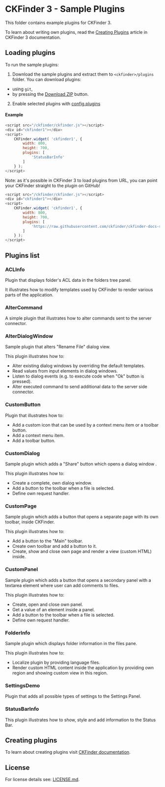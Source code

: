 CKFinder 3 - Sample Plugins
===========================

This folder contains example plugins for CKFinder 3. 

To learn about writing own plugins, read the [Creating Plugins](http://docs.cksource.com/ckfinder3/#!/guide/dev_plugins) article in CKFinder 3 documentation.

Loading plugins
---------------

To run the sample plugins:

1. Download the sample plugins and extract them to `<ckfinder>/plugins` folder. You can download plugins:
 - using `git`,
 - by pressing the [Download ZIP](https://github.com/ckfinder/ckfinder-docs-samples/archive/master.zip) button.
2. Enable selected plugins with [config.plugins](http://docs.cksource.com/ckfinder3/#!/api/CKFinder.Config-cfg-plugins)

#### Example

```js
<script src="/ckfinder/ckfinder.js"></script>
<div id="ckfinder1"></div>
<script>
	CKFinder.widget( 'ckfinder1', {
		width: 800,
		height: 700,
		plugins: [
			'StatusBarInfo'
		]
	} );
</script>
```

Note: as it's possible in CKFinder 3 to load plugins from URL, you can point your CKFinder straight to the plugin on GitHub!

```js
<script src="/ckfinder/ckfinder.js"></script>
<div id="ckfinder1"></div>
<script>
	CKFinder.widget( 'ckfinder1', {
		width: 800,
		height: 700,
		plugins: [
			'https://raw.githubusercontent.com/ckfinder/ckfinder-docs-samples/master/StatusBarInfo/StatusBarInfo.js'
		]
	} );
</script>
```

Plugins list
------------

### ACLInfo

Plugin that displays folder's ACL data in the folders tree panel.

It illustrates how to modify templates used by CKFinder to render various parts of the application.

### AlterCommand

A simple plugin that illustrates how to alter commands sent to the server connector.

### AlterDialogWindow

Sample plugin that alters "Rename File" dialog view.

This plugin illustrates how to:

* Alter existing dialog windows by overriding the default templates.
* Read values from input elements in dialog windows.
* Listen to dialog events (e.g. to execute code when "Ok" button is pressed).
* Alter executed command to send additional data to the server side connector.

### CustomButton

Plugin that illustrates how to:

* Add a custom icon that can be used by a context menu item or a toolbar button.
* Add a context menu item.
* Add a toolbar button.

### CustomDialog

Sample plugin which adds a "Share" button which opens a dialog window .

This plugin illustrates how to:

 * Create a complete, own dialog window.
 * Add a button to the toolbar when a file is selected.
 * Define own request handler.

### CustomPage

Sample plugin which adds a button that opens a separate page with its own toolbar, inside CKFinder.

This plugin illustrates how to:

 * Add a button to the "Main" toolbar.
 * Create own toolbar and add a button to it.
 * Create, show and close own page and render a view (custom HTML) inside.

### CustomPanel

Sample plugin which adds a button that opens a secondary panel with a textarea element where user
can add comments to files.

This plugin illustrates how to:

 * Create, open and close own panel.
 * Get a value of an element inside a panel.
 * Add a button to the toolbar when a file is selected.
 * Define own request handler.

### FolderInfo

Sample plugin which displays folder information in the files pane.

This plugin illustrates how to:

* Localize plugin by providing language files.
* Render custom HTML content inside the application by providing own region and showing custom view in this region.

### SettingsDemo

Plugin that adds all possible types of settings to the Settings Panel.

### StatusBarInfo

This plugin illustrates how to show, style and add information to the Status Bar.

Creating plugins
----------------

To learn about creating plugins visit [CKFinder documentation](http://docs.cksource.com/ckfinder3/#!/guide/dev_plugins).

License
-------
For license details see: [LICENSE.md](https://github.com/ckfinder/ckfinder-docs-samples/blob/master/LICENSE.md).
